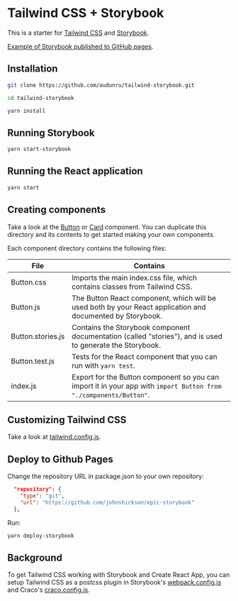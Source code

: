 # Tailwind CSS + Storybook

This is a starter for [Tailwind CSS](https://tailwindcss.com/) and [Storybook](https://storybook.js.org/).

[Example of Storybook published to GitHub pages](https://audunru.github.io/tailwind-storybook/).

## Installation

```bash
git clone https://github.com/audunru/tailwind-storybook.git

cd tailwind-storybook

yarn install
```

## Running Storybook

```bash
yarn start-storybook
```

## Running the React application

```bash
yarn start
```

## Creating components

Take a look at the [Button](src/components/Button) or [Card](src/components/Card) component. You can duplicate this directory and its contents to get started making your own components.

Each component directory contains the following files:

| File              | Contains                                                                                                          |
| ----------------- | ----------------------------------------------------------------------------------------------------------------- |
| Button.css        | Imports the main index.css file, which contains classes from Tailwind CSS.                                        |
| Button.js         | The Button React component, which will be used both by your React application and documented by Storybook.        |
| Button.stories.js | Contains the Storybook component documentation (called "stories"), and is used to generate the Storybook.         |
| Button.test.js    | Tests for the React component that you can run with `yarn test`.                                                  |
| index.js          | Export for the Button component so you can import it in your app with `import Button from "./components/Button"`. |

## Customizing Tailwind CSS

Take a look at [tailwind.config.js](tailwind.config.js).

## Deploy to Github Pages

Change the repository URL in package.json to your own repository:

```json
  "repository": {
    "type": "git",
    "url": "https://github.com/johnshickson/epic-storybook"
  },
```

Run:

```bash
yarn deploy-storybook
```

## Background

To get Tailwind CSS working with Storybook and Create React App, you can setup Tailwind CSS as a postcss plugin in Storybook's [webpack.config.js](.storybook/webpack.config.js) and Craco's [craco.config.js](craco.config.js).
